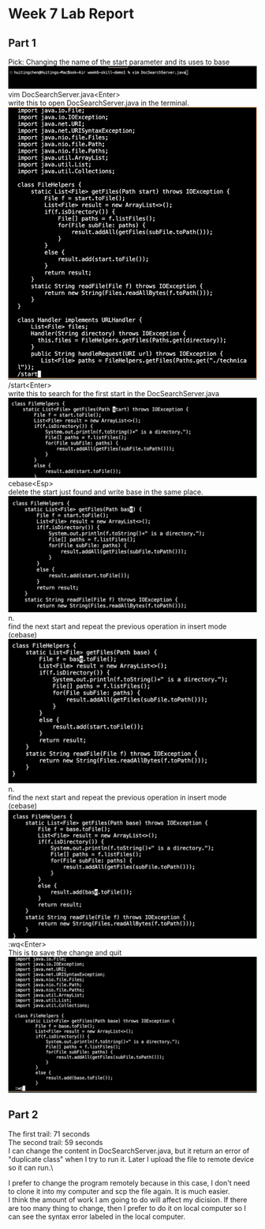 # Week 7 Lab Report
## Part 1
Pick: Changing the name of the start parameter and its uses to base
![image](startToBase_openFile.png)
vim DocSearchServer.java\<Enter\>\
write this to open DocSearchServer.java in the terminal.
![image](startTOBase1.png)
/start\<Enter\>\
write this to search for the first start in the DocSearchServer.java
![image](startToBase2.png)
cebase\<Esp>\
delete the start just found and write base in the same place.
![image](startToBaseNew12.png)
n.\
find the next start and repeat the previous operation in insert mode (cebase)
![image](startToBaseNew13.png)
n.\
find the next start and repeat the previous operation in insert mode (cebase)
![image](startToBaseNew14.png)
:wq\<Enter\>\
This is to save the change and quit
![image](startToBase11.png)

## Part 2
The first trail: 71 seconds\
The second trail: 59 seconds\
I can change the content in DocSearchServer.java, but it return an error of "duplicate class" when I try to run it. Later I upload the file to remote device so it can run.\

I prefer to change the program remotely because in this case, I don't need to clone it into my computer and scp the file again. It is much easier.\
I think the amount of work I am going to do will affect my dicision. If there are too many thing to change, then I prefer to do it on local computer so I can see the syntax error labeled in the local computer.